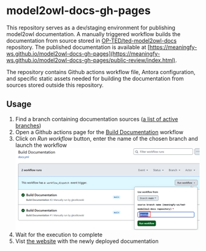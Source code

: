 # model2owl-docs-gh-pages

This repository serves as a dev/staging environment for publishing model2owl documentation. A manually triggered workflow builds the documentation from source stored in [OP-TED/ted-model2owl-docs](https://github.com/OP-TED/ted-model2owl-docs) repository.
The published documentation is available at [https://meaningfy-ws.github.io/model2owl-docs-gh-pages](https://meaningfy-ws.github.io/model2owl-docs-gh-pages/public-review/index.html).

The repository contains Github actions workflow file, Antora configuration, and specific static assets needed for building the documentation from sources stored outside this repository. 

## Usage
1. Find a branch containing documentation sources ([a list of active branches](https://github.com/OP-TED/ted-model2owl-docs/branches/active))
2. Open a Github actions page for the [Build Documentation](https://github.com/meaningfy-ws/model2owl-docs-gh-pages/actions/workflows/docs.yml) workflow
3. Click on _Run workflow_ button, enter the name of the chosen branch and launch the workflow
![build-documentation](./assets/build-documentation.png)
4. Wait for the execution to complete
5. Vist [the website]([https://meaningfy-ws.github.io/model2owl-docs-gh-pages](https://meaningfy-ws.github.io/model2owl-docs-gh-pages/public-review/index.html)) with the newly deployed documentation

